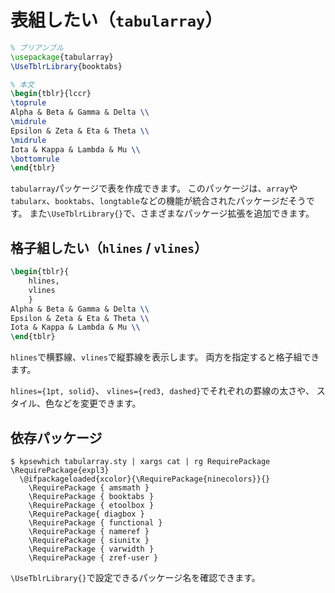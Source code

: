 # 表組したい（`tabularray`）

```latex
% プリアンブル
\usepackage{tabularray}
\UseTblrLibrary{booktabs}

% 本文
\begin{tblr}{lccr}
\toprule
Alpha & Beta & Gamma & Delta \\
\midrule
Epsilon & Zeta & Eta & Theta \\
\midrule
Iota & Kappa & Lambda & Mu \\
\bottomrule
\end{tblr}
```

`tabularray`パッケージで表を作成できます。
このパッケージは、`array`や`tabularx`、`booktabs`、`longtable`などの機能が統合されたパッケージだそうです。
また`\UseTblrLibrary{}`で、さまざまなパッケージ拡張を追加できます。

## 格子組したい（`hlines` / `vlines`）

```latex
\begin{tblr}{
    hlines,
    vlines
    }
Alpha & Beta & Gamma & Delta \\
Epsilon & Zeta & Eta & Theta \\
Iota & Kappa & Lambda & Mu \\
\end{tblr}
```

`hlines`で横罫線、`vlines`で縦罫線を表示します。
両方を指定すると格子組できます。

`hlines={1pt, solid}`、
`vlines={red3, dashed}`でそれぞれの罫線の太さや、
スタイル、色などを変更できます。

## 依存パッケージ

```console
$ kpsewhich tabularray.sty | xargs cat | rg RequirePackage
\RequirePackage{expl3}
  \@ifpackageloaded{xcolor}{\RequirePackage{ninecolors}}{}
    \RequirePackage { amsmath }
    \RequirePackage { booktabs }
    \RequirePackage { etoolbox }
    \RequirePackage{ diagbox }
    \RequirePackage { functional }
    \RequirePackage { nameref }
    \RequirePackage { siunitx }
    \RequirePackage { varwidth }
    \RequirePackage { zref-user }
```

`\UseTblrLibrary{}`で設定できるパッケージ名を確認できます。
